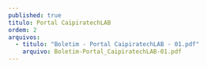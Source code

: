 ```yaml
---
published: true
titulo: Portal CaipiratechLAB
ordem: 2
arquivos:
  - titulo: "Boletim - Portal CaipiratechLAB - 01.pdf"
    arquivo: Boletim-Portal_CaipiratechLAB-01.pdf
---
```

